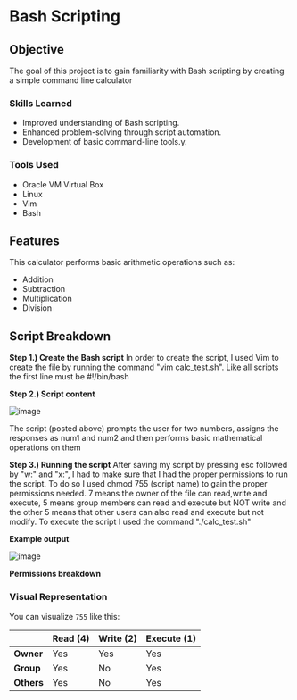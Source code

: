 # Bash Scripting

## Objective

The goal of this project is to gain familiarity with Bash scripting by creating a simple command line calculator

### Skills Learned


- Improved understanding of Bash scripting.
- Enhanced problem-solving through script automation.
- Development of basic command-line tools.y.

### Tools Used


- Oracle VM Virtual Box
- Linux
- Vim
- Bash
  
## Features
This calculator performs basic arithmetic operations such as:
- Addition
- Subtraction
- Multiplication
- Division
  
## Script Breakdown

**Step 1.) Create the Bash script**
In order to create the script, I used Vim to create the file by running the command "vim calc_test.sh". Like all scripts the first line must be #!/bin/bash

**Step 2.) Script content**

![image](https://github.com/user-attachments/assets/d0b66e40-40e0-44b2-9c38-ad90af56c7d8)

The script (posted above) prompts the user for two numbers, assigns the responses as num1 and num2 and then performs basic mathematical operations on them

**Step 3.) Running the script**
After saving my script by pressing esc followed by "w:" and "x:", I had to make sure that I had the proper permissions to run the script.
To do so I used chmod 755 (script name) to gain the proper permissions needed. 7 means the owner of the file can read,write and execute, 5 means group members can read and execute but NOT write and the other 5 means that other users can also read and execute but not modify.
To execute the script I used the command "./calc_test.sh"

**Example output**

![image](https://github.com/user-attachments/assets/5938517a-1c73-4f77-b3be-295a57d3bae3)


**Permissions breakdown**
### Visual Representation

You can visualize `755` like this:

|         | Read (4) | Write (2) | Execute (1) |
|---------|----------|-----------|-------------|
| **Owner**  | Yes      | Yes       | Yes         |
| **Group**  | Yes      | No        | Yes         |
| **Others** | Yes      | No        | Yes         |
